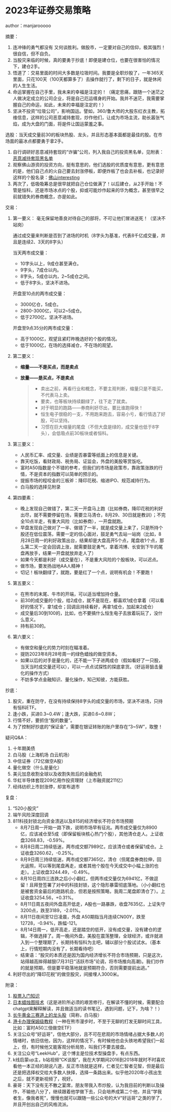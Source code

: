 # 2023年证券交易策略

author：manjarooooo

摘要：

1. 连冲锋的勇气都没有 又何谈胜利。做股市，一定要对自己的信仰，极其强烈！很自信，但不自负。
2. 当股灾来临的时候，真的要勇于抄底！即便是建仓位，也要在很害怕的情况下，建仓2手。
3. 悟道了：交易里面的时间大多数是垃圾时间。我要是全职炒股了，一年365天里面，只花100天（100天都算多了）去操作就行了，剩下的日子，就是休闲的人生生活。
4. 命运掌握在自己手里，我未来的幸福是注定的！（痛定思痛，跟随一个迷茫之人做决定成立的公司企业，将是自己厄运缠身的开始。我并不迷茫，我需要掌握自己的命运，如此，未来的幸福是注定的！）
5. 坚决不投资“垃圾公司”，影响国运。譬如，360/鲁大师的大股东红衣主教，拓维信息，这样的公司恶意减持套现，炒作他们，让成为市场主流，助长嚣张气焰，成为大盘的门面，将是件让国运蒙羞之事。

选股：当天成交量前30的板块热股、龙头，并且形态基本面都是最佳的股。在市场面的最冰点都要勇于拿2手。

1. 自行调研好恶意减持套现的“诈骗”公司，列入我自己的投资黑名单，见附表：[恶意减持套现黑名单](./恶意减持套现黑名单.xlsx)
2. 观察佛山游资的投资方向，挺有意思的，他们选股的优质度有意思，更有意思的是，他们自己点的火自己要去封涨停板，即便炸板了也会去补板，也记录好这样的个股名录：[佛山interesting](./佛山interesting.xlsx)
3. 两次了，低吸吸筹总是很早就把自己仓位做满了！以后建仓，从2手开始！不管是恒科，还是市场冰点的个股，抑或可能炒作起来的华为概念，甚至很早之前就错失的券商概念，亦是如此。

交易：

1. 第一要义：
    毫无保留地善良对待自己的部将，不可让他们冒进送死！（坚决不站岗）

    通过成交量来判断是否到了进场的时机（8字头为基准，代表8千亿成交量，并且是连续2、3天的8字头）

    当天两市成交量：
    * 10字头以上，9成仓甚至满仓。
    * 9字头，7成仓以内。
    * 8字头，5成仓以内，2~5成仓之间。
    * 低于8字头，坚决不进场。

   开盘至10点的两市成交量：
   * 3000亿仓，5成仓。
   * 2800-3000亿，可以2~5成仓。
   * 低于2700亿，坚决不进场。

   开盘至9点35分的两市成交量：
   * 高于1000亿，观望且紧盯昨晚选好的个股的情况。
   * 低于1000亿，在场的选择减仓，不在场的观望。
2. 第二要义：
   * **缩量——不是买点，而是卖点**
   * **放量——是买点，不是卖点**

      > * 卖出之前，再看行业和概念，不要主观判断，缩量只是不能买，不代表马上卖。
      > * 要卖，也等板块持续翻绿了，往下走了就卖。
      > * 对于明显的跑路——券商利好尽出，要比谁跑得快！
      > * 恒生电子很稳的一支，不用跑来跑去，容易小亏，看行情选了好股，可以坚持。
      > * 习惯在巨大缩量的尾盘（不但大盘是绿的，成交量也低于8字头），会低吸点前30板块或者恒科。

3. 第三要义：
   * 人民币汇率、成交量、业绩是否暴雷等纸面上的信息是关键。
   * 靠天吃饭，看财政局、税务局、证监会，外盘的美股等赏饭吃。
   * 富时A50指数是个不错的参考，但我们的市场是政策市，靠政策涨跌的行情，不是资本的指数可以简单的预示的。
   * 提振市场的程咬金的三板斧：降印花税、缩进IPO、规范减持行为。
   * 白马股的选择见附录

4. 第四要素：
   * 晚上发现自己做错了，第二天一开盘马上跑（比如券商，降印花税的利好出尽，就不需要停留在场，需要立马清仓，8月29、30日就是教训）；不完全10点半走，有重大风险（比如券商），一开盘就跑。
   * 早盘发现自己做对了一半、做错了一半，就是成交量上来了，只是所持个股还在低位震荡，需要一定的信心面对，鼓足勇气去站一站岗（比如，8月28日周一的利好政策出台，结果却是大盘高开5个点，尾盘收1个点，那么第二天一定会回调上涨，就需要鼓足勇气，拿着鸿博、长安到下午的尾盘再放手，结果一开盘就放弃走人了）
   * 如果今天都是利好（成交量在），不是重大风险的个股板块，可以迟点。
   * 做市场，要发扬战地AA人精神！
   * 切记！板块翻绿了，就跑，要是红了一个点，说明有机会！不要跑！

5. 第五要义：
   * 在熊市的末尾、牛市的开端，可以适当增加持仓量。
   * 前30的成交量的个股，给2成仓，就不是现在，都喜欢1成仓拿着（可以看好的情况下，拿1成仓；回调且持续看好，再拿1成仓，加起来2成仓）
   * 成交量后30到100的，比如，也不要搞什么恒生电子去放着玩玩了，没什么意义。
   * 持有前30的。

6. 第六要义：
   * 有做空和量化的势力时刻在瞄准着。
   * 提防2023年8月28号周一的绿色蜡烛的做空资本。
   * 如果以后的对手是量化的，还不能一下子进两成仓（假如看好了一只股，当天当时成交量还可以），可以一点点试探性的探底拿货。（好运哥狙击量化的操作方式）
   * 不妨多学点金融知识、量化操作，知己知彼，方能获胜。

抄底：

1. 股灾，重在防守，在没有持续保持8字头的成交量的市场，坚决不进场，只持有恒科ETF。
2. 逢小跌，买进0.3~0.4W；逢大跌，买进0.6~0.8W；
3. 行情不好，要抓住“股的数量”。
4. 为了控制好抄底的“保证金”，需要在银证转账的账户里存在“3~5W”，取整！

疑问Q&A：

1. 十年期美债
2. 白马股（上海机场 白云机场）
3. 中信证券（72亿做空A股）
4. 量化做空（什么是量化）
5. 美元加息收割全球以及收割失败后的金融危机
6. 华虹半导体套现209亿用作投资理财（上市融资就211亿）
7. 经纬纺织上市封涨停，却宣布退市

复盘：

1. “520小股灾”
2. 端午风险深度回调
3. 811科技封锁北向资金溃逃以及815的经济增长不符合市场预期
   * 8月7日周一开始一路下跌，说明市场早有征兆。两市成交量仅为8900亿，应该减仓至5成（即保留板块核心热门个股），其他清仓走人。上证收盘3268.83，-0.59%。
   * 8月8日周二持续低迷，两市成交额7989亿，应该清仓或者保留1成仓。上证收盘3260.62，-0.25%。
   * 8月9日周三持续低迷，两市成交额7365亿，清仓（但尾盘券商拉伸，回光返照，可以等到尾盘再走，或者其他个股在今天成交中小幅上涨的也走）。上证收盘3244.49，-0.49%。
   * 8月10日周四三连跌之后小小翻红，但两市成交量仅为6941亿，不做逗留！且拜登签署了对中的科技封锁，这个隐形暴雷彻底落地。（小小翻红也是被套资金最后的跑路机会，但若是按照策略，我周二尾盘即清仓了）。上证收盘3254.56，+0.31%。
   * 8月11日周五夜间外盘高开低走，A股也一路暴跌，收盘7635亿，上证失守3200点，跌至3189，-2.01%。
   * 8月11日夜间至12日凌晨，外盘 A50期指当月连续CN00Y，跌至12728，-0.94%，跌幅-121。
   * 8月14日周一，低开高走，还是踏空的低开，没有成交量，没有建仓的逻辑，不做选择了。周一晚间外盘，美股在震荡整理，全球经济，或许就进入到一个整理期了，长期持有恒科为主吧，辅以部分个股试试水。（基本上，行情短期内没有了，长期看待吧）
   * 结束语：“股灾的本质还是因为国内经济增长不符合市场预期，只是这次，站得越高摔得越狠(7月31日“活跃市场”论调，将市场推向高潮)。我们炒作的就是预期，但是要平稳落地就是预期符合，否则需要提前出逃。”
4. 利好尽出的“降印花税”的做空股灾，间接埋人3000米。

附录：

1. [股票入门知识](./股票入门基础指南.pdf)
2. [日本蜡烛图技术](./日本蜡烛图技术.epub)（这是进阶所必须的艰苦修行，在解读不懂的时候，需要配合chatgpt来解释解读，并且做适当的读书笔记，遇到问题，记下，为啥？！）
3. [长牛黄金三赛道上的龙头股](./长牛黄金三赛道上的龙头股.md)（简称，白马股）
4. [港卡办理保姆级教程](./港卡办理保姆级教程.md)（一种在熊市漫步时，不至于无聊的打发无聊时间工具，比如：富时A50三倍做空ETF）
5. 关注公众号“好运哥”，信他大部分，且不可在悲观的市场情绪占据大多数人的情绪时，依旧信他，因为，这样的情况下，有时候他也会头铁地希望我们一起上，但，有时候他又能客观分析局势，叫我们不要去接盘。
6. 关注公众号“LeekHub”，这个博主是位技术型操盘手，有点东西。
7. k线启蒙up主，b站视频“CK谈股”，我在大学期间2016到2018年就时不时喜欢看他一本正经的胡说八道，反正市场就是这样，仁者见仁智者见智，但是最后还是把选择权交给大多数人抉择，选择一条路出来。似乎他2020年小孩出生之后，就不更新视频了，祝好。
8. 豪哥：天下没有无不散之宴席，朋友带我入市炒股，认为我目前的判断以及操作，不输他八分了，继续跟着他学做下去，只会培养成第二个他，并且“学我者生，像我者死”，慢慢也就可以跟随一些公众号的大V“好运哥”之类的学了，并且开创出自己的风格流派。
